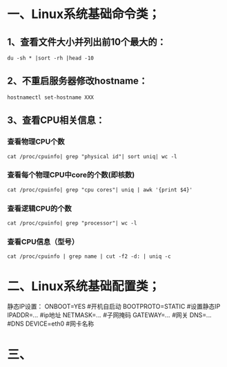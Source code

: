 # 一、Linux系统基础命令类；

## 1、查看文件大小并列出前10个最大的：
```du -sh * |sort -rh |head -10```
## 2、不重启服务器修改hostname：
```hostnamectl set-hostname XXX```
## 3、查看CPU相关信息：
<!--如果CPU信息有两个相同的”core id”，那么CPU是有超线程的；
总物理核数 = 物理CPU个数 X 每颗物理CPU的核数
总逻辑核数 = 物理CPU个数 X 每颗物理CPU的核数 X 2(超线程数)'-->
### 查看物理CPU个数
```cat /proc/cpuinfo| grep "physical id"| sort uniq| wc -l```
### 查看每个物理CPU中core的个数(即核数)
```cat /proc/cpuinfo| grep "cpu cores"| uniq | awk '{print $4}'```
### 查看逻辑CPU的个数
```cat /proc/cpuinfo| grep "processor"| wc -l```
### 查看CPU信息（型号）
```cat /proc/cpuinfo | grep name | cut -f2 -d: | uniq -c```

# 二、Linux系统基础配置类；
静态IP设置：
ONBOOT=YES       #开机自启动
BOOTPROTO=STATIC  #设置静态IP
IPADDR=*.*.*.*      #ip地址
NETMASK=*.*.*.*    #子网掩码
GATEWAY=*.*.*.*    #网关
DNS=*.*.*.*        #DNS
DEVICE=eth0        #网卡名称
# 三、